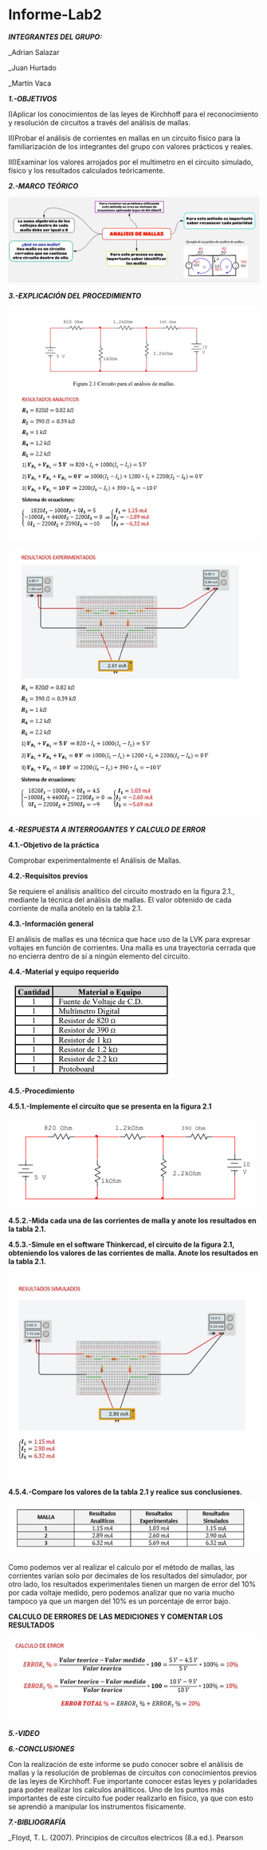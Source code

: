 # Informe-Lab2
***INTEGRANTES DEL GRUPO:***

_Adrian Salazar

_Juan Hurtado

_Martin Vaca

***1.-OBJETIVOS***

I)Aplicar los conocimientos de las leyes de Kirchhoff para el reconocimiento y resolución de circuitos a través del análisis de mallas.

II)Probar el análisis de corrientes en mallas en un circuito físico para la familiarización de los integrantes del grupo con valores prácticos y reales.

III)Examinar los valores arrojados por el multimetro en el circuito simulado, físico y los resultados calculados teóricamente.

***2.-MARCO TEÓRICO***

![](https://github.com/smvaca2/Informe-Lab2/blob/b61ebbd0e5381c7c05a28bc11278e862f8c25a18/analisis%20de%20mallas.PNG)

***3.-EXPLICACIÓN DEL PROCEDIMIENTO***

![](https://github.com/smvaca2/Informe-Lab2/blob/b61ebbd0e5381c7c05a28bc11278e862f8c25a18/WhatsApp%20Image%202022-06-06%20at%209.47.47%20PM.jpeg)

![](https://github.com/smvaca2/Informe-Lab2/blob/6bd7b9c385ba0dae11cd3fa693eed9b4b3137ae0/WhatsApp%20Image%202022-06-06%20at%209.54.43%20PM.jpeg)

***4.-RESPUESTA A INTERROGANTES Y CALCULO DE ERROR***

**4.1.-Objetivo de la práctica**

Comprobar experimentalmente el Análisis de Mallas.

**4.2.-Requisitos previos**

Se requiere el análisis analítico del circuito mostrado en la figura 2.1., mediante la
técnica del análisis de mallas. El valor obtenido de cada corriente de malla anótelo en la
tabla 2.1.

**4.3.-Información general**

El análisis de mallas es una técnica que hace uso de la LVK para expresar voltajes en
función de corrientes.
Una malla es una trayectoria cerrada que no encierra dentro de sí a ningún elemento del
circuito.

**4.4.-Material y equipo requerido**

![](https://github.com/smvaca2/Informe-Lab2/blob/b61ebbd0e5381c7c05a28bc11278e862f8c25a18/materiales.PNG)

**4.5.-Procedimiento**

**4.5.1.-Implemente el circuito que se presenta en la figura 2.1**

![](https://github.com/smvaca2/Informe-Lab2/blob/b61ebbd0e5381c7c05a28bc11278e862f8c25a18/circuito.PNG)

**4.5.2.-Mida cada una de las corrientes de malla y anote los resultados en la tabla 2.1.**

**4.5.3.-Simule en el software Thinkercad, el circuito de la figura 2.1, obteniendo los valores de las corrientes de malla. Anote los resultados en la tabla 2.1.**

![](https://github.com/smvaca2/Informe-Lab2/blob/b61ebbd0e5381c7c05a28bc11278e862f8c25a18/WhatsApp%20Image%202022-06-06%20at%209.54.59%20PM.jpeg)

**4.5.4.-Compare los valores de la tabla 2.1 y realice sus conclusiones.**

![](https://github.com/smvaca2/Informe-Lab2/blob/22b78cad2c7f64420835e5bc97763b4ca358c6bc/WhatsApp%20Image%202022-06-06%20at%209.53.47%20PM.jpeg)

Como podemos ver al realizar el calculo por el método de mallas, las corrientes varían solo por decimales de los resultados del simulador, por otro lado, los resultados experimentales tienen un margen de error del 10% por cada voltaje medido, pero podemos analizar que no varia mucho tampoco ya que un margen del 10% es un porcentaje de error bajo.

**CALCULO DE ERRORES DE LAS MEDICIONES Y COMENTAR LOS RESULTADOS**

![](https://github.com/smvaca2/Informe-Lab2/blob/22b78cad2c7f64420835e5bc97763b4ca358c6bc/WhatsApp%20Image%202022-06-06%20at%209.34.04%20PM.jpeg)

***5.-VIDEO***

***6.-CONCLUSIONES***

Con la realización de este informe se pudo conocer sobre el análisis de mallas y la resolución de problemas de circuitos con conocimientos previos de las leyes de Kirchhoff. Fue importante conocer estas leyes y polaridades para poder realizar los calculos análiticos.
Uno de los puntos más importantes de este circuito fue poder realizarlo en físico, ya que con esto se aprendió a manipular los instrumentos físicamente. 

***7.-BIBLIOGRAFÍA***

_Floyd, T. L. (2007). Principios de circuitos electricos (8.a ed.). Pearson
